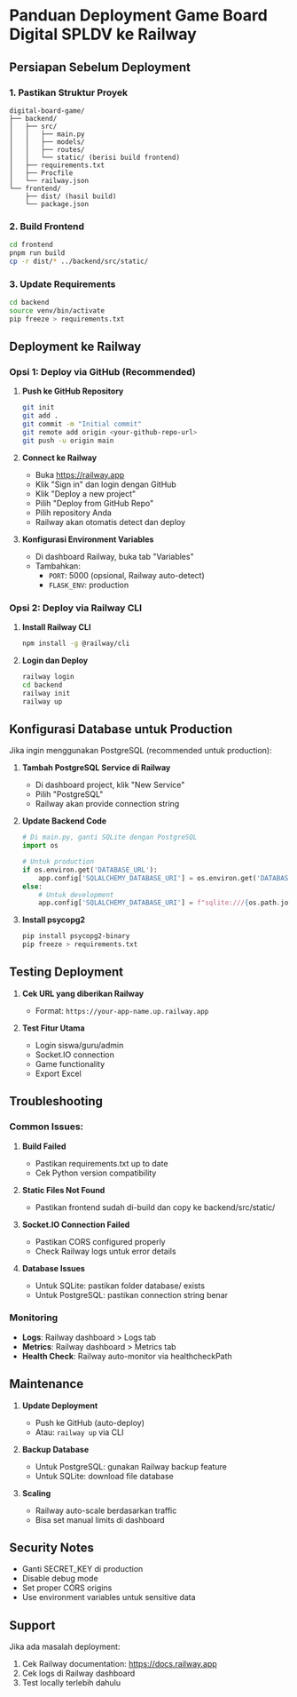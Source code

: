 # Panduan Deployment Game Board Digital SPLDV ke Railway

## Persiapan Sebelum Deployment

### 1. Pastikan Struktur Proyek
```
digital-board-game/
├── backend/
│   ├── src/
│   │   ├── main.py
│   │   ├── models/
│   │   ├── routes/
│   │   └── static/ (berisi build frontend)
│   ├── requirements.txt
│   ├── Procfile
│   └── railway.json
└── frontend/
    ├── dist/ (hasil build)
    └── package.json
```

### 2. Build Frontend
```bash
cd frontend
pnpm run build
cp -r dist/* ../backend/src/static/
```

### 3. Update Requirements
```bash
cd backend
source venv/bin/activate
pip freeze > requirements.txt
```

## Deployment ke Railway

### Opsi 1: Deploy via GitHub (Recommended)

1. **Push ke GitHub Repository**
   ```bash
   git init
   git add .
   git commit -m "Initial commit"
   git remote add origin <your-github-repo-url>
   git push -u origin main
   ```

2. **Connect ke Railway**
   - Buka https://railway.app
   - Klik "Sign in" dan login dengan GitHub
   - Klik "Deploy a new project"
   - Pilih "Deploy from GitHub Repo"
   - Pilih repository Anda
   - Railway akan otomatis detect dan deploy

3. **Konfigurasi Environment Variables**
   - Di dashboard Railway, buka tab "Variables"
   - Tambahkan:
     - `PORT`: 5000 (opsional, Railway auto-detect)
     - `FLASK_ENV`: production

### Opsi 2: Deploy via Railway CLI

1. **Install Railway CLI**
   ```bash
   npm install -g @railway/cli
   ```

2. **Login dan Deploy**
   ```bash
   railway login
   cd backend
   railway init
   railway up
   ```

## Konfigurasi Database untuk Production

Jika ingin menggunakan PostgreSQL (recommended untuk production):

1. **Tambah PostgreSQL Service di Railway**
   - Di dashboard project, klik "New Service"
   - Pilih "PostgreSQL"
   - Railway akan provide connection string

2. **Update Backend Code**
   ```python
   # Di main.py, ganti SQLite dengan PostgreSQL
   import os
   
   # Untuk production
   if os.environ.get('DATABASE_URL'):
       app.config['SQLALCHEMY_DATABASE_URI'] = os.environ.get('DATABASE_URL')
   else:
       # Untuk development
       app.config['SQLALCHEMY_DATABASE_URI'] = f"sqlite:///{os.path.join(os.path.dirname(__file__), 'database', 'app.db')}"
   ```

3. **Install psycopg2**
   ```bash
   pip install psycopg2-binary
   pip freeze > requirements.txt
   ```

## Testing Deployment

1. **Cek URL yang diberikan Railway**
   - Format: `https://your-app-name.up.railway.app`

2. **Test Fitur Utama**
   - Login siswa/guru/admin
   - Socket.IO connection
   - Game functionality
   - Export Excel

## Troubleshooting

### Common Issues:

1. **Build Failed**
   - Pastikan requirements.txt up to date
   - Cek Python version compatibility

2. **Static Files Not Found**
   - Pastikan frontend sudah di-build dan copy ke backend/src/static/

3. **Socket.IO Connection Failed**
   - Pastikan CORS configured properly
   - Check Railway logs untuk error details

4. **Database Issues**
   - Untuk SQLite: pastikan folder database/ exists
   - Untuk PostgreSQL: pastikan connection string benar

### Monitoring

- **Logs**: Railway dashboard > Logs tab
- **Metrics**: Railway dashboard > Metrics tab
- **Health Check**: Railway auto-monitor via healthcheckPath

## Maintenance

1. **Update Deployment**
   - Push ke GitHub (auto-deploy)
   - Atau: `railway up` via CLI

2. **Backup Database**
   - Untuk PostgreSQL: gunakan Railway backup feature
   - Untuk SQLite: download file database

3. **Scaling**
   - Railway auto-scale berdasarkan traffic
   - Bisa set manual limits di dashboard

## Security Notes

- Ganti SECRET_KEY di production
- Disable debug mode
- Set proper CORS origins
- Use environment variables untuk sensitive data

## Support

Jika ada masalah deployment:
1. Cek Railway documentation: https://docs.railway.app
2. Cek logs di Railway dashboard
3. Test locally terlebih dahulu

